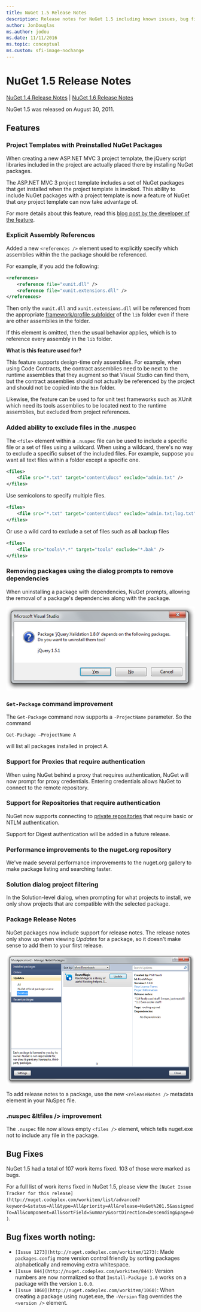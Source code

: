 ```yaml
---
title: NuGet 1.5 Release Notes
description: Release notes for NuGet 1.5 including known issues, bug fixes, added features, and DCRs.
author: JonDouglas
ms.author: jodou
ms.date: 11/11/2016
ms.topic: conceptual
ms.custom: sfi-image-nochange
---
```


# NuGet 1.5 Release Notes

[NuGet 1.4 Release Notes](../release-notes/nuget-1.4.md) | [NuGet 1.6 Release Notes](../release-notes/nuget-1.6.md)

NuGet 1.5 was released on August 30, 2011.

## Features

### Project Templates with Preinstalled NuGet Packages
When creating a new ASP.NET MVC 3 project template, the jQuery script libraries included
in the project are actually placed there by installing NuGet packages.

The ASP.NET MVC 3 project template includes a set of NuGet packages that get installed
when the project template is invoked. This ability to include NuGet packages with a
project template is now a feature of NuGet that _any_ project template can now take
advantage of.

For more details about this feature, read this [blog post by the developer of the feature](https://blogs.msdn.com/b/marcinon/archive/2011/07/08/project-templates-and-preinstalled-nuget-packages.aspx).

### Explicit Assembly References

Added a new `<references />` element used to explicitly specify which assemblies within the
the package should be referenced.

For example, if you add the following:

```xml
<references>
    <reference file="xunit.dll" />
    <reference file="xunit.extensions.dll" />
</references>
```

Then only the `xunit.dll` and `xunit.extensions.dll` will be referenced from the appropriate
[framework/profile subfolder](../reference/nuspec.md#explicit-assembly-references)
of the `lib` folder even if there are other assemblies in the folder.

If this element is omitted, then the usual behavior applies, which is to reference every assembly
in the `lib` folder.

__What is this feature used for?__

This feature supports design-time only assemblies. For example, when using Code Contracts, the
contract assemblies need to be next to the runtime assemblies that they augment so that Visual
Studio can find them, but the contract assemblies should not actually be referenced by the project
and should not be copied into the `bin` folder.

Likewise, the feature can be used to for unit test frameworks such as XUnit which need its tools
assemblies to be located next to the runtime assemblies, but excluded from project references.

### Added ability to exclude files in the .nuspec
The `<file>` element within a `.nuspec` file can be used to include a specific file or a set of files
using a wildcard. When using a wildcard, there's no way to exclude a specific subset of the included
files. For example, suppose you want all text files within a folder except a specific one.

```xml
<files>
    <file src="*.txt" target="content\docs" exclude="admin.txt" />
</files>
```

Use semicolons to specify multiple files.

```xml
<files>
    <file src="*.txt" target="content\docs" exclude="admin.txt;log.txt" />
</files>
```

Or use a wild card to exclude a set of files such as all backup files

```xml
<files>
    <file src="tools\*.*" target="tools" exclude="*.bak" />
</files>
```

### Removing packages using the dialog prompts to remove dependencies
When uninstalling a package with dependencies, NuGet prompts, allowing the removal of a package's
dependencies along with the package.

![Removing dependent packages](./media/remove-dependent-packages.png)


### `Get-Package` command improvement
The `Get-Package` command now supports a `-ProjectName` parameter. So the command

```
Get-Package –ProjectName A
```

will list all packages installed in project A.

### Support for Proxies that require authentication
When using NuGet behind a proxy that requires authentication, NuGet will now prompt for
proxy credentials. Entering credentials allows NuGet to connect to the remote repository.

### Support for Repositories that require authentication
NuGet now supports connecting to [private repositories](../hosting-packages/local-feeds.md)
that require basic or NTLM authentication.

Support for Digest authentication will be added in a future release.

### Performance improvements to the nuget.org repository
We've made several performance improvements to the nuget.org gallery to make package listing
and searching faster.

### Solution dialog project filtering
In the Solution-level dialog, when prompting for what projects to install, we only show
projects that are compatible with the selected package.

### Package Release Notes
NuGet packages now include support for release notes. The release notes only show up
when viewing _Updates_ for a package, so it doesn't make sense to add them to your
first release.

![Release Notes within the Updates tab](./media/manage-nuget-packages-release-notes.png)

To add release notes to a package, use the new `<releaseNotes />` metadata element in your
NuSpec file.

### .nuspec &ltfiles /&gt; improvement
The `.nuspec` file now allows empty `<files />` element, which tells nuget.exe
not to include any file in the package.

## Bug Fixes
NuGet 1.5 had a total of 107 work items fixed. 103 of those were marked as bugs.

For a full list of work items fixed in NuGet 1.5, please view the ```[NuGet Issue Tracker for this release](http://nuget.codeplex.com/workitem/list/advanced?keyword=&status=All&type=All&priority=All&release=NuGet%201.5&assignedTo=All&component=All&sortField=Summary&sortDirection=Descending&page=0)```.

## Bug fixes worth noting:

* ```[Issue 1273](http://nuget.codeplex.com/workitem/1273)```: Made `packages.config` more version control
friendly by sorting packages alphabetically and removing extra whitespace.
* ```[Issue 844](http://nuget.codeplex.com/workitem/844)```: Version numbers are now normalized so that
`Install-Package 1.0` works on a package with the version `1.0.0`.
* ```[Issue 1060](http://nuget.codeplex.com/workitem/1060)```: When creating a package using nuget.exe,
the `-Version` flag overrides the `<version />` element.
